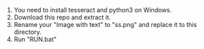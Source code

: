 1. You need to install tesseract and python3 on Windows.
2. Download this repo and extract it.
3. Rename your "Image with text" to "ss.png" and replace it to this directory.
4. Run "RUN.bat"
